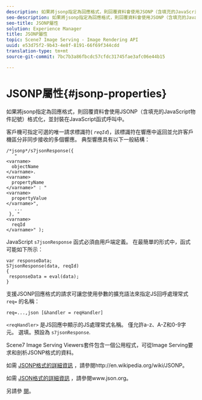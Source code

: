```yaml
---
description: 如果將jsonp指定為回應格式，則回覆資料會使用JSONP（含填充的JavaScript物件記號）格式化，並封裝在JavaScript函式呼叫中。
seo-description: 如果將jsonp指定為回應格式，則回覆資料會使用JSONP（含填充的JavaScript物件記號）格式化，並封裝在JavaScript函式呼叫中。
seo-title: JSONP屬性
solution: Experience Manager
title: JSONP屬性
topic: Scene7 Image Serving - Image Rendering API
uuid: e53d75f2-9b43-4e8f-8191-66f69f344cdd
translation-type: tm+mt
source-git-commit: 7bc7b3a86fbcdc57cfdc31745fae3afc06e44b15

---
```



# JSONP屬性{#jsonp-properties}

如果將jsonp指定為回應格式，則回覆資料會使用JSONP（含填充的JavaScript物件記號）格式化，並封裝在JavaScript函式呼叫中。

客戶機可指定可選的唯一請求標識符( *`reqId`*)，該標識符在響應中返回並允許客戶機區分非同步接收的多個響應。 典型響應具有以下一般結構：

```
/*jsonp*/s7jsonResponse({ 
   " 
<varname>
  objectName 
</varname>. 
<varname>
  propertyName 
</varname>" : " 
<varname>
  propertyValue 
</varname>", 
   ... 
 }, " 
<varname>
  reqId 
</varname>" );
```

JavaScript `s7jsonResponse` 函式必須由用戶端定義。 在最簡單的形式中，函式可能如下所示：

```
var responseData; 
S7jsonResponse(data, reqId) 
{ 
 responseData = eval(data); 
}
```

支援JSONP回應格式的請求可讓您使用參數的擴充語法來指定JS回呼處理常式 `req=` 的名稱：

`req=...,json [&handler = reqHandler]`

`<reqHandler>` 是JS回應中顯示的JS處理常式名稱。 僅允許a-z、A-Z和0-9字元。 選填。預設為 `s7jsonResponse`.

Scene7 Image Serving Viewers套件包含一個公用程式，可從Image Serving要求和剖析JSONP格式的資料。

如需 [JSONP格式的詳細資訊](http://en.wikipedia.org/wiki/JSONP) ，請參閱http://en.wikipedia.org/wiki/JSONP。

如需 [JSON格式的詳細資訊](http://www.json.org) ，請參閱www.json.org。

另請參 [閱](../../../../../../is-api/http-ref/image-serving-api-ref/c-http-protocol-reference/c-command-reference/r-req/r-req.md#reference-907cdb4a97034db7ad94695f25552e76)。
